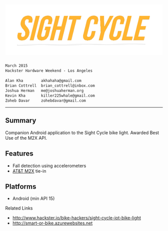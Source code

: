 ![SightCycle](assets/logo_transparent.png "Sight Cycle")
===================
	March 2015
	Hackster Hardware Weekend - Los Angeles

	Alan Kha        akhahaha@gmail.com
	Brian Cottrell	brian_cottrell@inbox.com
	Joshua Herman	me@joshuaherman.org
	Kevin Kha		killer225whale@gmail.com
	Zoheb Davar		zohebdavar@gmail.com
-------------------------------------------------------------------------------
Summary
---------------
Companion Android application to the Sight Cycle bike light. Awarded Best Use of
the M2X API.

Features
---------------
 - Fall detection using accelerometers
 - [AT&T M2X](https://m2x.att.com) tie-in

Platforms
---------------
 - Android (min API 15)

Related Links
 - http://www.hackster.io/bike-hackers/sight-cycle-iot-bike-light
 - http://smart-or-bike.azurewebsites.net
 